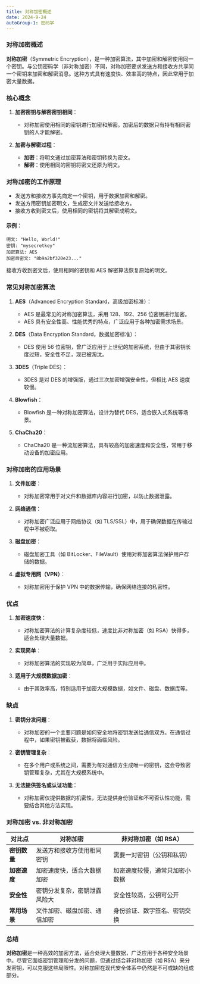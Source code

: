 ```yaml
---
title: 对称加密概述
date: 2024-9-24
autoGroup-1: 密码学
---
```



### 对称加密概述

**对称加密**（Symmetric Encryption），是一种加密算法，其中加密和解密使用同一个密钥。与公钥密码学（非对称加密）不同，对称加密要求发送方和接收方共享同一个密钥来加密和解密消息。这种方式具有速度快、效率高的特点，因此常用于加密大量数据。

### 核心概念

1. **加密密钥与解密密钥相同**：
   - 对称加密使用相同的密钥进行加密和解密。加密后的数据只有持有相同密钥的人才能解密。

2. **加密与解密过程**：
   - **加密**：将明文通过加密算法和密钥转换为密文。
   - **解密**：使用相同的密钥将密文还原为明文。

### 对称加密的工作原理

- 发送方和接收方事先商定一个密钥，用于数据加密和解密。
- 发送方用密钥加密明文，生成密文并发送给接收方。
- 接收方收到密文后，使用相同的密钥将其解密成明文。

#### 示例：
```text
明文: "Hello, World!"
密钥: "mysecretkey"
加密算法: AES
加密后密文: "8b9a2bf320e23..."
```
接收方收到密文后，使用相同的密钥和 AES 解密算法恢复原始的明文。

### 常见对称加密算法

1. **AES**（Advanced Encryption Standard，高级加密标准）：
   - AES 是最常见的对称加密算法，采用 128、192、256 位密钥进行加密。
   - AES 具有安全性高、性能优秀的特点，广泛应用于各种加密需求场景。

2. **DES**（Data Encryption Standard，数据加密标准）：
   - DES 使用 56 位密钥，曾广泛应用于上世纪的加密系统，但由于其密钥长度过短，安全性不足，现已被淘汰。

3. **3DES**（Triple DES）：
   - 3DES 是对 DES 的增强版，通过三次加密增强安全性，但相比 AES 速度较慢。

4. **Blowfish**：
   - Blowfish 是一种对称加密算法，设计为替代 DES，适合嵌入式系统等场景。

5. **ChaCha20**：
   - ChaCha20 是一种流加密算法，具有较高的加密速度和安全性，常用于移动设备的加密应用。

### 对称加密的应用场景

1. **文件加密**：
   - 对称加密常用于对文件和数据库内容进行加密，以防止数据泄露。

2. **网络通信**：
   - 对称加密广泛应用于网络协议（如 TLS/SSL）中，用于确保数据在传输过程中不被窃取。

3. **磁盘加密**：
   - 磁盘加密工具（如 BitLocker、FileVault）使用对称加密算法保护用户存储的数据。

4. **虚拟专用网（VPN）**：
   - 对称加密用于保护 VPN 中的数据传输，确保网络连接的私密性。

### 优点

1. **加密速度快**：
   - 对称加密算法的计算复杂度较低，速度比非对称加密（如 RSA）快得多，适合处理大量数据。

2. **实现简单**：
   - 对称加密算法的实现较为简单，广泛用于实际应用中。

3. **适用于大规模数据加密**：
   - 由于其效率高，特别适用于加密大规模数据，如文件、磁盘、数据库等。

### 缺点

1. **密钥分发问题**：
   - 对称加密的一个主要问题是如何安全地将密钥发送给通信双方。在通信过程中，如果密钥被截获，数据将面临风险。

2. **密钥管理复杂**：
   - 在多个用户或系统之间，需要为每对通信方生成唯一的密钥，这会导致密钥管理复杂，尤其在大规模系统中。

3. **无法提供签名或认证功能**：
   - 对称加密仅提供数据的机密性，无法提供身份验证和不可否认性功能，需要结合其他方法实现。

### 对称加密 vs. 非对称加密

| 对比点           | 对称加密                         | 非对称加密（如 RSA）           |
| ---------------- | -------------------------------- | ------------------------------ |
| **密钥数量**     | 发送方和接收方使用相同密钥       | 需要一对密钥（公钥和私钥）     |
| **加密速度**     | 加密速度快，适合大数据加密       | 加密速度较慢，通常只加密小数据 |
| **安全性**       | 密钥分发复杂，密钥泄露风险大     | 安全性较高，公钥可公开         |
| **常用场景**     | 文件加密、磁盘加密、通信加密     | 身份验证、数字签名、密钥交换   |

### 总结

**对称加密**是一种高效的加密方法，适合处理大量数据，广泛应用于各种安全场景中。尽管它面临密钥管理和分发的问题，但通过结合非对称加密（如 RSA）来分发密钥，可以克服这些局限性。对称加密在现代安全体系中仍然是不可或缺的组成部分。